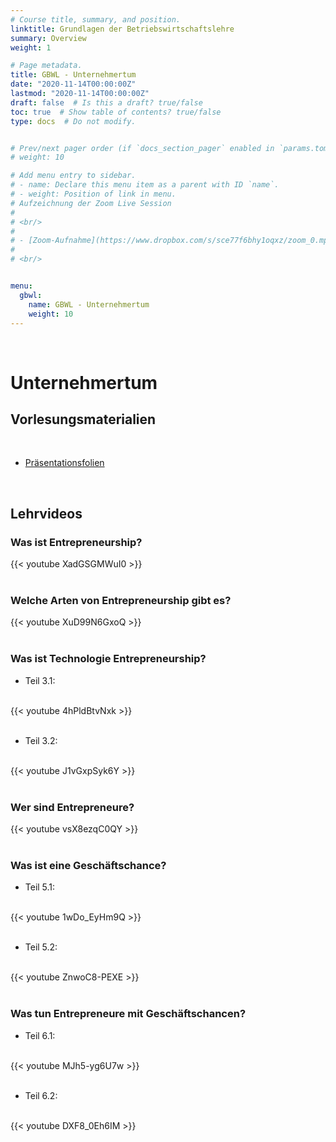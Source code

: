 ```yaml
---
# Course title, summary, and position.
linktitle: Grundlagen der Betriebswirtschaftslehre
summary: Overview
weight: 1

# Page metadata.
title: GBWL - Unternehmertum
date: "2020-11-14T00:00:00Z"
lastmod: "2020-11-14T00:00:00Z"
draft: false  # Is this a draft? true/false
toc: true  # Show table of contents? true/false
type: docs  # Do not modify.


# Prev/next pager order (if `docs_section_pager` enabled in `params.toml`)
# weight: 10

# Add menu entry to sidebar.
# - name: Declare this menu item as a parent with ID `name`.
# - weight: Position of link in menu.
# Aufzeichnung der Zoom Live Session
# 
# <br/>
# 
# - [Zoom-Aufnahme](https://www.dropbox.com/s/sce77f6bhy1oqxz/zoom_0.mp4?dl=0)
# 
# <br/>


menu:
  gbwl:
    name: GBWL - Unternehmertum
    weight: 10
---
```


<br/>

# Unternehmertum
## Vorlesungsmaterialien

<br/>

- [Präsentationsfolien](https://www.dropbox.com/s/f7p5hcyz2f8ffoe/GBWL_Unternehmertum_WS21.pdf?dl=0)

<br/>



## Lehrvideos


### Was ist Entrepreneurship?

{{< youtube XadGSGMWuI0 >}}
<br/><br/>

### Welche Arten von Entrepreneurship gibt es?

{{< youtube XuD99N6GxoQ >}}
<br/><br/>

### Was ist Technologie Entrepreneurship?

- Teil 3.1:
<br/>
{{< youtube 4hPldBtvNxk >}}
<br/><br/>

- Teil 3.2:
<br/>
{{< youtube J1vGxpSyk6Y >}}
<br/><br/>

### Wer sind Entrepreneure?

{{< youtube vsX8ezqC0QY >}}
<br/><br/>

### Was ist eine Geschäftschance?

- Teil 5.1:
<br/>
{{< youtube 1wDo_EyHm9Q >}}
<br/><br/>

- Teil 5.2:
<br/>
{{< youtube ZnwoC8-PEXE >}}
<br/><br/>

### Was tun Entrepreneure mit Geschäftschancen?

- Teil 6.1:
<br/>
{{< youtube MJh5-yg6U7w >}}
<br/><br/>

- Teil 6.2:
<br/>
{{< youtube DXF8_0Eh6IM >}}
<br/><br/>
